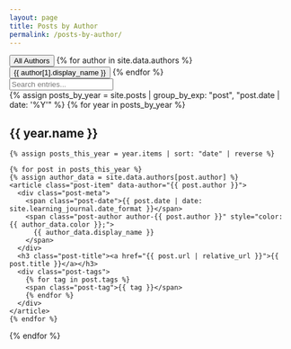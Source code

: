 ```yaml
---
layout: page
title: Posts by Author
permalink: /posts-by-author/
---
```


<div class="author-filter-section">
  <div class="filter-control">
    <button class="filter-button active" data-author="all">All Authors</button>
    {% for author in site.data.authors %}
    <button class="filter-button" data-author="{{ author[0] }}">{{ author[1].display_name }}</button>
    {% endfor %}
  </div>
</div>

<div class="search-container">
  <input type="text" id="authorSearchInput" class="search-input" placeholder="Search entries...">
</div>

<div class="posts-by-author" id="postsAuthorContainer">
  {% assign posts_by_year = site.posts | group_by_exp: "post", "post.date | date: '%Y'" %}
  {% for year in posts_by_year %}
  <div class="year-group">
    <h2 class="year-heading">{{ year.name }}</h2>
    
    {% assign posts_this_year = year.items | sort: "date" | reverse %}
    
    {% for post in posts_this_year %}
    {% assign author_data = site.data.authors[post.author] %}
    <article class="post-item" data-author="{{ post.author }}">
      <div class="post-meta">
        <span class="post-date">{{ post.date | date: site.learning_journal.date_format }}</span>
        <span class="post-author author-{{ post.author }}" style="color: {{ author_data.color }};">
          {{ author_data.display_name }}
        </span>
      </div>
      <h3 class="post-title"><a href="{{ post.url | relative_url }}">{{ post.title }}</a></h3>
      <div class="post-tags">
        {% for tag in post.tags %}
        <span class="post-tag">{{ tag }}</span>
        {% endfor %}
      </div>
    </article>
    {% endfor %}
  </div>
  {% endfor %}
</div>

<script>
document.addEventListener('DOMContentLoaded', () => {
  // Filter buttons
  const filterButtons = document.querySelectorAll('.filter-button');
  const postItems = document.querySelectorAll('.post-item');
  const searchInput = document.getElementById('authorSearchInput');
  
  // Active filter tracking
  let activeFilter = 'all';
  let searchTerm = '';
  
  // Filter function that combines author filtering and search
  function applyFilters() {
    postItems.forEach(post => {
      const postAuthor = post.getAttribute('data-author');
      const postContent = post.textContent.toLowerCase();
      const matchesAuthor = activeFilter === 'all' || postAuthor === activeFilter;
      const matchesSearch = searchTerm === '' || postContent.includes(searchTerm);
      
      if (matchesAuthor && matchesSearch) {
        post.style.display = 'block';
      } else {
        post.style.display = 'none';
      }
    });
    
    // Hide year headings if all posts in that year are hidden
    document.querySelectorAll('.year-group').forEach(yearGroup => {
      const visiblePosts = yearGroup.querySelectorAll('.post-item[style="display: block;"]').length;
      const yearHeading = yearGroup.querySelector('.year-heading');
      
      if (visiblePosts === 0) {
        yearGroup.style.display = 'none';
      } else {
        yearGroup.style.display = 'block';
      }
    });
  }
  
  // Set up filter button click handlers
  filterButtons.forEach(button => {
    button.addEventListener('click', () => {
      // Update active button
      filterButtons.forEach(btn => btn.classList.remove('active'));
      button.classList.add('active');
      
      // Update active filter
      activeFilter = button.getAttribute('data-author');
      
      // Apply filters
      applyFilters();
    });
  });
  
  // Set up search input handler
  if (searchInput) {
    searchInput.addEventListener('input', () => {
      searchTerm = searchInput.value.toLowerCase();
      applyFilters();
    });
  }
});
</script>

<style>
</style>
